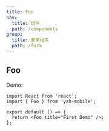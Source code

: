 ```yaml
---
title: Foo
nav:
  title: 组件
  path: /components
group:
  title: 表单组件
  path: /form
---
```


## Foo

Demo:

```tsx
import React from 'react';
import { Foo } from 'yzh-mobile';

export default () => {
  return <Foo title="First Demo" />;
};
```
